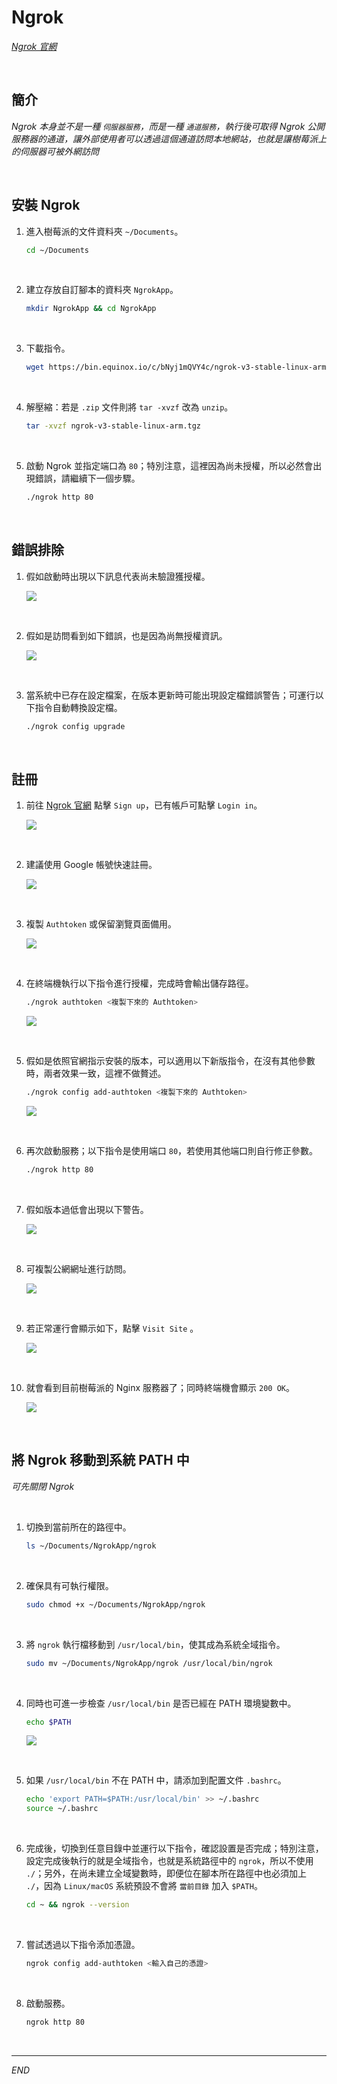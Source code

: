 # Ngrok 

_[Ngrok 官網](https://ngrok.com/)_

<br>

## 簡介

_Ngrok 本身並不是一種 `伺服器服務`，而是一種 `通道服務`，執行後可取得 Ngrok 公開服務器的通道，讓外部使用者可以透過這個通道訪問本地網站，也就是讓樹莓派上的伺服器可被外網訪問_

<br>

## 安裝 Ngrok

1. 進入樹莓派的文件資料夾 `~/Documents`。

    ```bash
    cd ~/Documents
    ```

<br>

2. 建立存放自訂腳本的資料夾 `NgrokApp`。

    ```bash
    mkdir NgrokApp && cd NgrokApp
    ```

<br>

3. 下載指令。

    ```bash
    wget https://bin.equinox.io/c/bNyj1mQVY4c/ngrok-v3-stable-linux-arm.tgz
    ```

<br>

4. 解壓縮：若是 `.zip` 文件則將 `tar -xvzf` 改為 `unzip`。

    ```bash
    tar -xvzf ngrok-v3-stable-linux-arm.tgz
    ```

<br>

5. 啟動 Ngrok 並指定端口為 `80`；特別注意，這裡因為尚未授權，所以必然會出現錯誤，請繼續下一個步驟。

    ```bash
    ./ngrok http 80
    ```

<br>

## 錯誤排除

1. 假如啟動時出現以下訊息代表尚未驗證獲授權。 

    ![](images/img_117.png)

<br>

2. 假如是訪問看到如下錯誤，也是因為尚無授權資訊。

    ![](images/img_95.png)

<br>

3. 當系統中已存在設定檔案，在版本更新時可能出現設定檔錯誤警告；可運行以下指令自動轉換設定檔。

    ```bash
    ./ngrok config upgrade
    ```

<br>

## 註冊

1. 前往 [Ngrok 官網](https://ngrok.com/) 點擊 `Sign up`，已有帳戶可點擊 `Login in`。

    ![](images/img_32.png)

<br>

2. 建議使用 Google 帳號快速註冊。

    ![](images/img_33.png)

<br>

3. 複製 `Authtoken` 或保留瀏覽頁面備用。

    ![](images/img_31.png)

<br>

4. 在終端機執行以下指令進行授權，完成時會輸出儲存路徑。

    ```bash
    ./ngrok authtoken <複製下來的 Authtoken>
    ```

    ![](images/img_118.png)

<br>

5. 假如是依照官網指示安裝的版本，可以適用以下新版指令，在沒有其他參數時，兩者效果一致，這裡不做贅述。

    ```bash
    ./ngrok config add-authtoken <複製下來的 Authtoken>
    ```

    ![](images/img_94.png)

<br>

6. 再次啟動服務；以下指令是使用端口 `80`，若使用其他端口則自行修正參數。

    ```bash
    ./ngrok http 80
    ```

<br>

7. 假如版本過低會出現以下警告。

    ![](images/img_34.png)

<br>

8. 可複製公網網址進行訪問。

    ![](images/img_140.png)

<br>

9. 若正常運行會顯示如下，點擊 `Visit Site` 。

    ![](images/img_96.png)

<br>

10. 就會看到目前樹莓派的 Nginx 服務器了；同時終端機會顯示 `200 OK`。

    ![](images/img_97.png)

<br>

## 將 Ngrok 移動到系統 PATH 中

_可先關閉 Ngrok_

<br>

1. 切換到當前所在的路徑中。

    ```bash
    ls ~/Documents/NgrokApp/ngrok
    ```

<br>

2. 確保具有可執行權限。

    ```bash
    sudo chmod +x ~/Documents/NgrokApp/ngrok
    ```

<br>

3. 將 `ngrok` 執行檔移動到 `/usr/local/bin`，使其成為系統全域指令。

    ```bash
    sudo mv ~/Documents/NgrokApp/ngrok /usr/local/bin/ngrok
    ```

<br>

4. 同時也可進一步檢查 `/usr/local/bin` 是否已經在 PATH 環境變數中。

    ```bash
    echo $PATH
    ```

    ![](images/img_141.png)

<br>

5. 如果 `/usr/local/bin` 不在 PATH 中，請添加到配置文件 `.bashrc`。

    ```bash
    echo 'export PATH=$PATH:/usr/local/bin' >> ~/.bashrc
    source ~/.bashrc
    ```

<br>

6. 完成後，切換到任意目錄中並運行以下指令，確認設置是否完成；特別注意，設定完成後執行的就是全域指令，也就是系統路徑中的 `ngrok`，所以不使用 `./`；另外，在尚未建立全域變數時，即便位在腳本所在路徑中也必須加上 `./`，因為 `Linux/macOS` 系統預設不會將 `當前目錄` 加入 `$PATH`。

    ```bash
    cd ~ && ngrok --version
    ```

<br>

7. 嘗試透過以下指令添加憑證。

    ```bash
    ngrok config add-authtoken <輸入自己的憑證>
    ```

<br>

8. 啟動服務。

    ```bash
    ngrok http 80
    ```

<br>

___

_END_